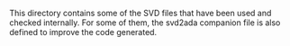 This directory contains some of the SVD files that have been
used and checked internally.
For some of them, the svd2ada companion file is also defined to
improve the code generated.
